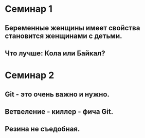 # Семинар 1

## Беременные женщины имеет свойства становится женщинами с детьми.
## Что лучше: Кола или Байкал?

# Семинар 2

## Git - это очень важно и нужно.
## Ветвеление - киллер - фича Git.
## Резина не съедобная.